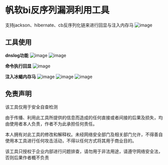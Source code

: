 # 帆软bi反序列漏洞利用工具
支持jackson、hibernate、cb反序列化链来进行回显与注入内存马
![image](https://github.com/yecp181/Frchannel/assets/76613407/b1caba86-2220-4827-9311-6f1b5573a913)
## 工具使用
**dnslog功能**
![image](https://github.com/yecp181/Frchannel/assets/76613407/cbfa16a5-422c-4f03-9d61-a52c504bee29)
![image](https://github.com/yecp181/Frchannel/assets/76613407/a3dabd83-4893-4ad6-a4c4-858cde5c3d1e)

**命令执行回显**
![image](https://github.com/yecp181/Frchannel/assets/76613407/35bdd7e3-d21c-46c7-9a9e-a2809988ad7a)

**注入冰蝎内存马**
![image](https://github.com/yecp181/Frchannel/assets/76613407/1533feff-412e-461e-8df9-d1a13a7122d1)
![image](https://github.com/yecp181/Frchannel/assets/76613407/da031e44-2f61-4c89-9ce9-64502a60be0f)
![image](https://github.com/yecp181/Frchannel/assets/76613407/dd2a1163-dcd3-4339-a769-bd36da81df6e)
## 免责声明
该工具仅用于安全自查检测

由于传播、利用此工具所提供的信息而造成的任何直接或者间接的后果及损失，均由使用者本人负责，作者不为此承担任何责任。

本人拥有对此工具的修改和解释权。未经网络安全部门及相关部门允许，不得善自使用本工具进行任何攻击活动，不得以任何方式将其用于商业目的。

该工具只授权于企业内部进行问题排查，请勿用于非法用途，请遵守网络安全法，否则后果作者概不负责
